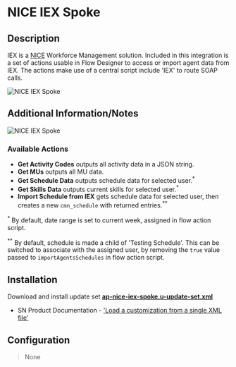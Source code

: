 # NICE IEX Spoke

## Description

IEX is a [NICE](https://www.nice.com/engage/workforce-optimization/workforce-management) Workforce Management solution. Included in this integration is a set of actions usable in Flow Designer to access or import agent data from IEX. The actions make use of a central script include 'IEX' to route SOAP calls.

![NICE IEX Spoke](https://raw.githubusercontent.com/platform-experience/api-integration-library/master/src/ap-nice-iex-spoke/images/ap-nice-iex-spoke.png)

## Additional Information/Notes

![NICE IEX Spoke](https://raw.githubusercontent.com/platform-experience/api-integration-library/master/src/ap-nice-iex-spoke/images/ap-nice-iex-spoke-actions.png)

### Available Actions

* **Get Activity Codes** outputs all activity data in a JSON string.
* **Get MUs** outputs all MU data.
* **Get Schedule Data** outputs schedule data for selected user.<sup>\*</sup>
* **Get Skills Data** outputs current skills for selected user.<sup>\*</sup>
* **Import Schedule from IEX** gets schedule data for selected user, then creates a new `cmn_schedule` with returned entries.<sup>\*\*</sup>

<sup>\*</sup> By default, date range is set to current week, assigned in flow action script.

<sup>\*\*</sup> By default, schedule is made a child of 'Testing Schedule'. This can be switched to associate with the assigned user, by removing the `true` value passed to `importAgentsSchedules` in flow action script.

## Installation

Download and install update set **[ap-nice-iex-spoke.u-update-set.xml](https://github.com/platform-experience/api-integration-library/blob/master/src/ap-nice-iex-spoke/ap-nice-iex-spoke.u-update-set.xml)**

* SN Product Documentation - ['Load a customization from a single XML file'](https://docs.servicenow.com/bundle/kingston-application-development/page/build/system-update-sets/task/t_SaveAnUpdateSetAsAnXMLFile.html)

## Configuration

> None
